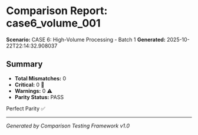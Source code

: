 # Comparison Report: case6_volume_001
**Scenario:** CASE 6: High-Volume Processing - Batch 1
**Generated:** 2025-10-22T22:14:32.908037

## Summary
- **Total Mismatches:** 0
- **Critical:** 0 🚨
- **Warnings:** 0 ⚠️
- **Parity Status:** PASS

Perfect Parity ✅

---
*Generated by Comparison Testing Framework v1.0*